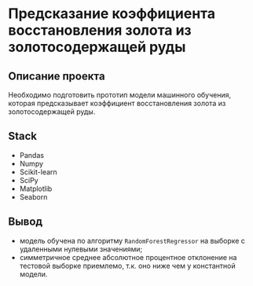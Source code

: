 # Предсказание коэффициента восстановления золота из золотосодержащей руды

## Описание проекта
Необходимо подготовить прототип модели машинного обучения, которая предсказывает коэффициент восстановления золота из золотосодержащей руды.


## Stack
- Pandas
- Numpy
- Scikit-learn 
- SciPy
- Matplotlib
- Seaborn

## Вывод

- модель обучена по алгоритму `RandomForestRegressor` на выборке с удаленными нулевыми значениями;
- симметричное среднее абсолютное процентное отклонение на тестовой выборке приемлемо, т.к. оно ниже чем у константной модели.
